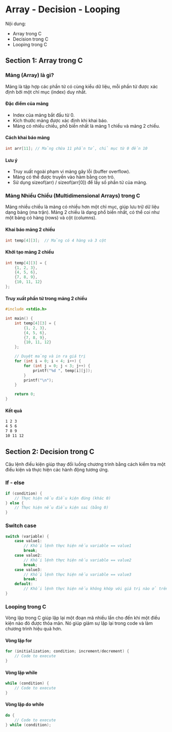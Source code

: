 # Array - Decision - Looping

Nội dung:
- Array trong C
- Decision trong C
- Looping trong C

## Section 1: Array trong C

### Mảng (Array) là gì?

Mảng là tập hợp các phần tử có cùng kiểu dữ liệu, mỗi phần tử được xác định bởi một chỉ mục (index) duy nhất.

#### Đặc điểm của mảng

- Index của mảng bắt đầu từ 0.
- Kích thước mảng được xác định khi khai báo.
- Mảng có nhiều chiều, phổ biến nhất là mảng 1 chiều và mảng 2 chiều.

#### Cách khai báo mảng

```c
int arr[11]; // Mảng chứa 11 phần tử, chỉ mục từ 0 đến 10
```

#### Lưu ý

- Truy xuất ngoài phạm vi mảng gây lỗi (buffer overflow).
- Mảng có thể được truyền vào hàm bằng con trỏ.
- Sử dụng sizeof(arr) / sizeof(arr[0]) để lấy số phần tử của mảng.

### Mảng Nhiều Chiều (Multidimensional Arrays) trong C

Mảng nhiều chiều là mảng có nhiều hơn một chỉ mục, giúp lưu trữ dữ liệu dạng bảng (ma trận). Mảng 2 chiều là dạng phổ biến nhất, có thể coi như một bảng có hàng (rows) và cột (columns).

#### Khai báo mảng 2 chiều

```c
int temp[4][3];  // Mảng có 4 hàng và 3 cột
```

#### Khởi tạo mảng 2 chiều

```c
int temp[4][3] = {
    {1, 2, 3},
    {4, 5, 6},
    {7, 8, 9},
    {10, 11, 12}
};
```

#### Truy xuất phần tử trong mảng 2 chiều

```c
#include <stdio.h>

int main() {
    int temp[4][3] = {
        {1, 2, 3},
        {4, 5, 6},
        {7, 8, 9},
        {10, 11, 12}
    };

    // Duyệt mảng và in ra giá trị
    for (int i = 0; i < 4; i++) {
        for (int j = 0; j < 3; j++) {
            printf("%d ", temp[i][j]);
        }
        printf("\n");
    }

    return 0;
}
```

#### Kết quả

```bash
1 2 3  
4 5 6  
7 8 9  
10 11 12  
```

## Section 2: Decision trong C

Câu lệnh điều kiện giúp thay đổi luồng chương trình bằng cách kiểm tra một điều kiện và thực hiện các hành động tương ứng.

### If - else

```c
if (condition) {
    // Thực hiện nếu điều kiện đúng (khác 0)
} else {
    // Thực hiện nếu điều kiện sai (bằng 0)
}
```

### Switch case

```c
switch (variable) {
    case value1:
        // Khối lệnh thực hiện nếu variable == value1
        break;
    case value2:
        // Khối lệnh thực hiện nếu variable == value2
        break;
    case value3:
        // Khối lệnh thực hiện nếu variable == value3
        break;
    default:
        // Khối lệnh thực hiện nếu không khớp với giá trị nào ở trên
}
```

### Looping trong C

Vòng lặp trong C giúp lặp lại một đoạn mã nhiều lần cho đến khi một điều kiện nào đó được thỏa mãn. Nó giúp giảm sự lặp lại trong code và làm chương trình hiệu quả hơn.

#### Vòng lặp for

```c
for (initialization; condition; increment/decrement) {
    // Code to execute
}
```

#### Vòng lặp while

```c
while (condition) {
    // Code to execute
}
```
#### Vòng lặp do while

```c
do {
    // Code to execute
} while (condition);
```
